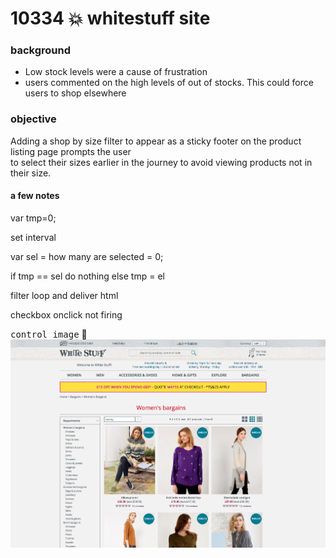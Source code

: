 # 10334 :boom: whitestuff site

### background
- Low stock levels were a cause of frustration     
- users commented on the high levels of out of stocks. This could force users to shop elsewhere     

### objective
Adding a shop by size filter to appear as a sticky footer on the product listing page prompts the user    
to select their sizes earlier in the journey to avoid viewing products not in their size.    

#### a few notes
 var tmp=0;

 set interval 

 var sel = how many are selected = 0;

 if tmp == sel do nothing
 else
 tmp = el


 filter loop and deliver html


 checkbox onclick not firing
 
 
 
 <kbd>control image</kbd> :rocket:       
 ![](/images/whiteStuff.png)
